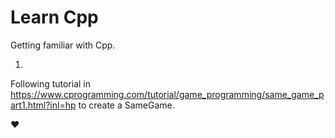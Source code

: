 # Learn Cpp

Getting familiar with Cpp.

1. 
Following tutorial in https://www.cprogramming.com/tutorial/game_programming/same_game_part1.html?inl=hp to create a SameGame.

:heart:
